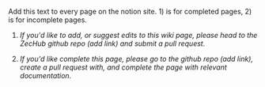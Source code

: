 Add this text to every page on the notion site. 1) is for completed pages, 2) is for incomplete pages.

1) *If you'd like to add, or suggest edits to this wiki page, please head to the ZecHub github repo (add link) and submit a pull request.*

2) *If you'd like complete this page, please go to the github repo (add link), create a pull request with, and complete the page with relevant documentation.*
